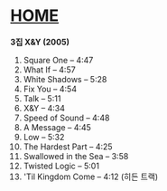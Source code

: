 # [HOME](https://github.com/GeekInTheClass/Coldplay/blob/master/README.md#album-history)

**3집 X&Y (2005)**

1. Square One – 4:47
2. What If – 4:57
3. White Shadows – 5:28
4. Fix You – 4:54
5. Talk – 5:11
6. X&Y – 4:34
7. Speed of Sound – 4:48
8. A Message – 4:45
9. Low – 5:32
10. The Hardest Part – 4:25
11. Swallowed in the Sea – 3:58
12. Twisted Logic – 5:01
13. 'Til Kingdom Come – 4:12 (히든 트랙)

